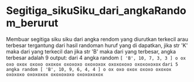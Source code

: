 # Segitiga_sikuSiku_dari_angkaRandom_berurut
Membuar segitiga siku siku dari angka rendom yang diurutkan terkecil arau terbesar tergantung dari hasil randoman huruf yang di dapatkan, jika str 'K' maka dari yang terkecil dan jika str 'B' maka dari yang terbesar, angka terbesar adalah 9
output:
dari 4 angka random
`
[ 'B', 10, 7, 3, 3 ]
o
ox
oxo
oxox
oxoxo
oxoxox
oxoxoxo
oxoxoxox
oxoxoxoxo
oxoxoxoxox
`
`
dari 5 angka random
[ 'B', 10, 9, 6, 4, 4 ]
o
ox
oxo
oxox
oxoxo
oxoxox
oxoxoxo
oxoxoxox
oxoxoxoxo
oxoxoxoxox
`
